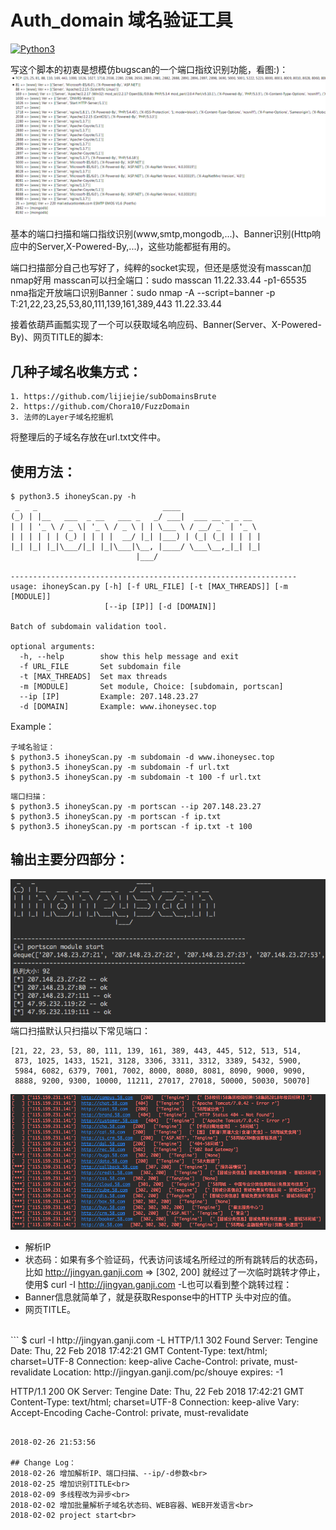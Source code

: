 # Auth_domain 域名验证工具
[![Python3](https://img.shields.io/badge/python-3.5-green.svg?style=plastic)](https://www.python.org/)

写这个脚本的初衷是想模仿bugscan的一个端口指纹识别功能，看图:)：
![bugscan](images/bugscan.png)

基本的端口扫描和端口指纹识别(www,smtp,mongodb,...)、Banner识别(Http响应中的Server,X-Powered-By,...)，这些功能都挺有用的。

端口扫描部分自己也写好了，纯粹的socket实现，但还是感觉没有masscan加nmap好用
masscan可以扫全端口：sudo masscan 11.22.33.44 -p1-65535
nma指定开放端口识别Banner：sudo nmap -A --script=banner -p T:21,22,23,25,53,80,111,139,161,389,443 11.22.33.44

接着依葫芦画瓢实现了一个可以获取域名响应码、Banner(Server、X-Powered-By)、网页TITLE的脚本:


## 几种子域名收集方式：
```
1. https://github.com/lijiejie/subDomainsBrute
2. https://github.com/Chora10/FuzzDomain
3. 法师的Layer子域名挖掘机
```
将整理后的子域名存放在url.txt文件中。

## 使用方法：
```
$ python3.5 ihoneyScan.py -h
 _   _                            ____                  
(_) | |__   ___  _ __   ___ _   _/ ___|  ___ __ _ _ __  
| | | '_ \ / _ \| '_ \ / _ \ | | \___ \ / __/ _` | '_ \ 
| | | | | | (_) | | | |  __/ |_| |___) | (_| (_| | | | |
|_| |_| |_|\___/|_| |_|\___|\__, |____/ \___\__,_|_| |_|
                            |___/                       

----------------------------------------------------------------
usage: ihoneyScan.py [-h] [-f URL_FILE] [-t [MAX_THREADS]] [-m [MODULE]]
                     [--ip [IP]] [-d [DOMAIN]]

Batch of subdomain validation tool.

optional arguments:
  -h, --help        show this help message and exit
  -f URL_FILE       Set subdomain file
  -t [MAX_THREADS]  Set max threads
  -m [MODULE]       Set module, Choice: [subdomain, portscan]
  --ip [IP]         Example: 207.148.23.27
  -d [DOMAIN]       Example: www.ihoneysec.top
```
Example：
```
子域名验证：
$ python3.5 ihoneyScan.py -m subdomain -d www.ihoneysec.top
$ python3.5 ihoneyScan.py -m subdomain -f url.txt
$ python3.5 ihoneyScan.py -m subdomain -t 100 -f url.txt
```
```
端口扫描：
$ python3.5 ihoneyScan.py -m portscan --ip 207.148.23.27
$ python3.5 ihoneyScan.py -m portscan -f ip.txt
$ python3.5 ihoneyScan.py -m portscan -f ip.txt -t 100
```

## 输出主要分四部分：
![portscan](images/portscan.png)
<br>
端口扫描默认只扫描以下常见端口：
```
[21, 22, 23, 53, 80, 111, 139, 161, 389, 443, 445, 512, 513, 514,
 873, 1025, 1433, 1521, 3128, 3306, 3311, 3312, 3389, 5432, 5900,
 5984, 6082, 6379, 7001, 7002, 8000, 8080, 8081, 8090, 9000, 9090,
 8888, 9200, 9300, 10000, 11211, 27017, 27018, 50000, 50030, 50070]
```

![result](images/result.png)
* 解析IP
* 状态码：如果有多个验证码，代表访问该域名所经过的所有跳转后的状态码，比如 http://jingyan.ganji.com => [302, 200] 就经过了一次临时跳转才停止，使用$ curl -I http://jingyan.ganji.com -L也可以看到整个跳转过程：
* Banner信息就简单了，就是获取Response中的HTTP 头中对应的值。
* 网页TITLE。
<br>
```
$ curl -I http://jingyan.ganji.com -L
HTTP/1.1 302 Found
Server: Tengine
Date: Thu, 22 Feb 2018 17:42:21 GMT
Content-Type: text/html; charset=UTF-8
Connection: keep-alive
Cache-Control: private, must-revalidate
Location: http://jingyan.ganji.com/pc/shouye
expires: -1

HTTP/1.1 200 OK
Server: Tengine
Date: Thu, 22 Feb 2018 17:42:21 GMT
Content-Type: text/html; charset=UTF-8
Connection: keep-alive
Vary: Accept-Encoding
Cache-Control: private, must-revalidate
```

2018-02-26 21:53:56

## Change Log：
2018-02-26 增加解析IP、端口扫描、--ip/-d参数<br>
2018-02-25 增加识别TITLE<br>
2018-02-09 多线程改为异步<br>
2018-02-02 增加批量解析子域名状态码、WEB容器、WEB开发语言<br>
2018-02-02 project start<br>